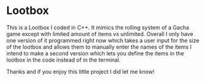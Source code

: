 # Lootbox
This is a Lootbox I coded in C++. It mimics the rolling system of a Gacha game except with limited amount of items vs unlimited.
Overall I only have one version of it programmed right now which takes a user input for the size of the lootbox and allows them to manually enter the names of the items
I intend to make a second version which lets you define the items in the lootbox in the code instead of in the terminal.

Thanks and if you enjoy this little project I did let me know!
